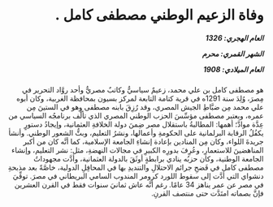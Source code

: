 <h1 dir="rtl">وفاة الزعيم الوطني مصطفى كامل .</h1>

<h5 dir="rtl">العام الهجري:  1326

الشهر القمري: محرم

العام الميلادي: 1908</h5>

<p dir="rtl">هو مصطفى كامل بن علي محمد، زعيمٌ سياسيٌّ وكاتبٌ مصريٌّ وأحد روَّاد التحرير في مِصرَ، وُلِدَ سنة 1291ه في قرية كتامة التابعة لمركز بسيون بمحافظة الغربية، وكان أبوه علي محمد مِن ضبَّاطِ الجيش المصري، وقد رُزِقَ بابنه مصطفى وهو في الستينَ مِن عمره، ويعتبر مصطفى مؤسِّسَ الحزب الوطني المصري الذي تألَّف برنامجُه السياسي من عِدَّة موادَّ؛ أهمها: المطالبةُ باستقلال مصر ضِمنَ دولة الخلافةِ العثمانية، وإيجادُ دستورٍ يكفُلُ الرقابة البرلمانية على الحكومةِ وأعمالها، ونشرُ التعليم، وبثُّ الشعور الوطني. وأنشأ جريدةَ اللواء، وكان مِن المنادين بإعادة إنشاءِ الجامعة الإسلامية، كما أنَّه كان من أكبر المناهضينَ للاستعمارِ، وعُرِفَ بدورِه الكبيرِ في مجالات النهضةِ، مثل: نشر التعليم، وإنشاء الجامعة الوطنية، وكان حزبُه ينادي برابطةٍ أوثَقَ بالدولة العثمانية، وأدَّت مجهوداتُ مصطفى كامل في فَضحِ جرائم الاحتلالِ والتنديدِ بها في المحافِلِ الدولية، خاصَّةً بعد مذبحةِ دنشواي التي أدَّت إلى سقوط اللورد كرومر المندوب السامي البريطاني في مصرَ. توفِّيَ في مصر عن عمر يناهز 34 عامًا. رغم أنَّه عاش ثمانيَ سنوات فقط في القرن العشرين فإنَّ بصماته امتَدَّت حتى منتصف القرنِ.</p></br>
